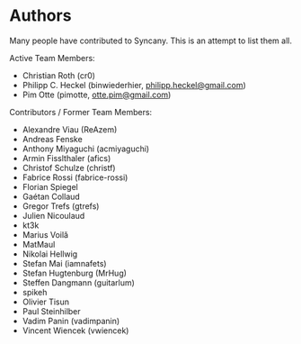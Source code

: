 Authors
=======
Many people have contributed to Syncany. This is an attempt to list them all.

Active Team Members:
- Christian Roth (cr0)
- Philipp C. Heckel (binwiederhier, philipp.heckel@gmail.com) 
- Pim Otte (pimotte, otte.pim@gmail.com)

Contributors / Former Team Members:
- Alexandre Viau (ReAzem)
- Andreas Fenske
- Anthony Miyaguchi (acmiyaguchi)
- Armin Fisslthaler (afics)
- Christof Schulze (christf)
- Fabrice Rossi (fabrice-rossi)
- Florian Spiegel
- Gaétan Collaud
- Gregor Trefs (gtrefs)
- Julien Nicoulaud
- kt3k
- Marius Voilă
- MatMaul
- Nikolai Hellwig
- Stefan Mai (iamnafets)
- Stefan Hugtenburg (MrHug)
- Steffen Dangmann (guitarlum)
- spikeh
- Olivier Tisun
- Paul Steinhilber
- Vadim Panin (vadimpanin)
- Vincent Wiencek (vwiencek)
